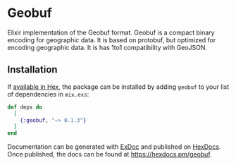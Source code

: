 # Geobuf

Elixir implementation of the Geobuf format. Geobuf is a compact binary encoding for geographic data. It is based on protobuf, but optimized for encoding geographic data. It is has 1to1 compatibility with GeoJSON.

## Installation

If [available in Hex](https://hex.pm/docs/publish), the package can be installed
by adding `geobuf` to your list of dependencies in `mix.exs`:

```elixir
def deps do
  [
    {:geobuf, "~> 0.1.3"}
  ]
end
```

Documentation can be generated with [ExDoc](https://github.com/elixir-lang/ex_doc)
and published on [HexDocs](https://hexdocs.pm). Once published, the docs can
be found at <https://hexdocs.pm/geobuf>.

